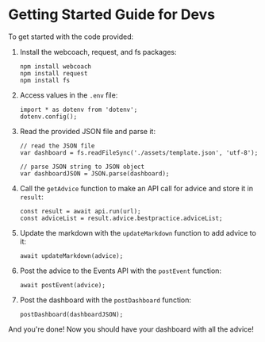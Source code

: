 Getting Started Guide for Devs
==============================

To get started with the code provided:

1.  Install the webcoach, request, and fs packages:
    
    ```
    npm install webcoach
    npm install request
    npm install fs
    ```
    
2.  Access values in the `.env` file:
    
    ```
    import * as dotenv from 'dotenv';
    dotenv.config();
    ```
    
3.  Read the provided JSON file and parse it:
    
    ```
    // read the JSON file
    var dashboard = fs.readFileSync('./assets/template.json', 'utf-8');
    
    // parse JSON string to JSON object
    var dashboardJSON = JSON.parse(dashboard);
    ```
    
4.  Call the `getAdvice` function to make an API call for advice and store it in `result`:
    
    ```
    const result = await api.run(url);
    const adviceList = result.advice.bestpractice.adviceList;
    ```
    
5.  Update the markdown with the `updateMarkdown` function to add advice to it:
    
    ```
    await updateMarkdown(advice);
    ```
    
6.  Post the advice to the Events API with the `postEvent` function:
    
    ```
    await postEvent(advice);
    ```
    
7.  Post the dashboard with the `postDashboard` function:
    
    ```
    postDashboard(dashboardJSON);
    ```
    

And you're done! Now you should have your dashboard with all the advice!